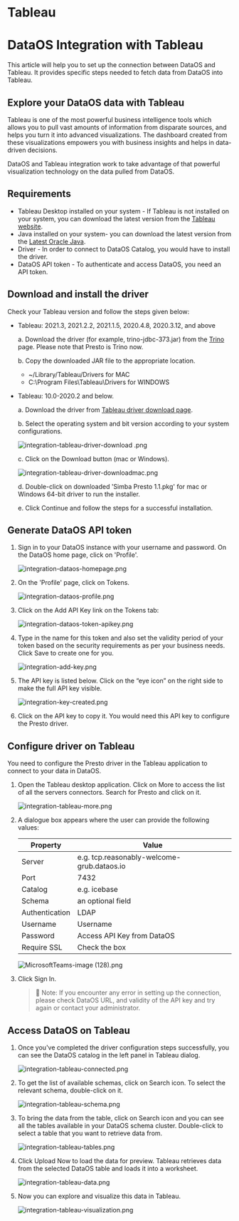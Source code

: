 # Tableau

# DataOS Integration with Tableau

This article will help you to set up the connection between DataOS and Tableau. It provides specific steps needed to fetch data from DataOS into Tableau.

## Explore your DataOS data with Tableau

Tableau is one of the most powerful business intelligence tools which allows you to pull vast amounts of information from disparate sources, and helps you turn it into advanced visualizations. The dashboard created from these visualizations empowers you with business insights and helps in data-driven decisions.

DataOS and Tableau integration work to take advantage of that powerful visualization technology on the data pulled from DataOS.

## Requirements

- Tableau Desktop installed on your system - If Tableau is not installed on your system, you can download the latest version from the [Tableau website](https://www.tableau.com/products/desktop/download).
- Java installed on your system- you can download the latest version from the [Latest Oracle Java](https://www.oracle.com/java/technologies/downloads/#jdk17-mac).
- Driver - In order to connect to DataOS Catalog, you would have to install the driver.
- DataOS API token - To authenticate and access DataOS, you need an API token.

## Download and install the driver

Check your Tableau version and follow the steps given below:

- Tableau: 2021.3, 2021.2.2, 2021.1.5, 2020.4.8, 2020.3.12, and above
    
    a. Download the driver (for example, trino-jdbc-373.jar) from the [Trino](https://trino.io/docs/current/client/jdbc.html) [](https://trino.io/docs/current/installation/jdbc.html)page. Please note that Presto is Trino now.
    
    b. Copy the downloaded JAR file to the appropriate location.
    
    - ~/Library/Tableau/Drivers for MAC
    - C:\Program Files\Tableau\Drivers for WINDOWS
- Tableau: 10.0-2020.2 and below.
    
    a. Download the driver from [Tableau driver download page](https://www.tableau.com/support/drivers?__full-version=20204.21.0114.0916#presto).
    
    b. Select the operating system and bit version according to your system configurations.
    
    <img src="Tableau/integration-tableau-driver-download_.png" 
        alt="integration-tableau-driver-download .png"
        style="display: block; margin: auto" />
    
    c. Click on the Download button (mac or Windows).
    
    <img src="Tableau/integration-tableau-driver-downloadmac.png" 
        alt="integration-tableau-driver-downloadmac.png"
        style="display: block; margin: auto" />
    
    d. Double-click on downloaded 'Simba Presto 1.1.pkg' for mac or Windows 64-bit driver to run the installer.
    
    e. Click Continue and follow the steps for a successful installation.
    

## Generate DataOS API token

1. Sign in to your DataOS instance with your username and password. On the DataOS home page, click on 'Profile'.

    <img src="Tableau/integration-dataos-homepage.png" 
            alt="integration-dataos-homepage.png"
            style="display: block; margin: auto" />

2. On the 'Profile' page, click on Tokens.

    <img src="Tableau/integration-dataos-profile.png" 
            alt="integration-dataos-profile.png"
            style="display: block; margin: auto" />

3. Click on the Add API Key link on the Tokens tab:

    <img src="Tableau/integration-dataos-token-apikey.png" 
            alt="integration-dataos-token-apikey.png"
            style="display: block; margin: auto" />

4. Type in the name for this token and also set the validity period of your token based on the security requirements as per your business needs. Click Save to create one for you.

    <img src="Tableau/integration-add-key.png" 
            alt="integration-add-key.png"
            style="display: block; margin: auto" />

5. The API key is listed below. Click on the “eye icon” on the right side to make the full API key visible.

    <img src="Tableau/integration-key-created.png" 
            alt="integration-key-created.png"
            style="display: block; margin: auto" />

6. Click on the API key to copy it. You would need this API key to configure the Presto driver.

## Configure driver on Tableau

You need to configure the Presto driver in the Tableau application to connect to your data in DataOS.

1. Open the Tableau desktop application. Click on More to access the list of all the servers connectors. Search for Presto and click on it.

    <img src="Tableau/integration-tableau-more.png" 
            alt="integration-tableau-more.png"
            style="display: block; margin: auto" />

2. A dialogue box appears where the user can provide the following values:

    | Property | Value |
    | --- | --- |
    | Server | e.g. tcp.reasonably-welcome-grub.dataos.io |
    | Port | 7432 |
    | Catalog | e.g. icebase |
    | Schema | an optional field |
    | Authentication | LDAP |
    | Username | Username |
    | Password | Access API Key from DataOS |
    | Require SSL | Check the box |

    <img src="Tableau/MicrosoftTeams-image_(128).png" 
            alt="MicrosoftTeams-image (128).png"
            style="display: block; margin: auto" />

3. Click Sign In.

    > 📌 Note: If you encounter any error in setting up the connection, please check DataOS URL, and validity of the API key and try again or contact your administrator.


## Access DataOS on Tableau

1. Once you've completed the driver configuration steps successfully, you can see the DataOS catalog in the left panel in Tableau dialog.

    <img src="Tableau/integration-tableau-connected.png" 
            alt="integration-tableau-connected.png"
            style="display: block; margin: auto" />

2. To get the list of available schemas, click on Search icon. To select the relevant schema, double-click on it.

    <img src="Tableau/integration-tableau-schema.png" 
            alt="integration-tableau-schema.png"
            style="display: block; margin: auto" />

3. To bring the data from the table, click on Search icon and you can see all the tables available in your DataOS schema cluster. Double-click to select a table that you want to retrieve data from.

    <img src="Tableau/integration-tableau-tables.png" 
            alt="integration-tableau-tables.png"
            style="display: block; margin: auto" />

4. Click Upload Now to load the data for preview. Tableau retrieves data from the selected DataOS table and loads it into a worksheet.

    <img src="Tableau/integration-tableau-data.png" 
            alt="integration-tableau-data.png"
            style="display: block; margin: auto" />

5. Now you can explore and visualize this data in Tableau.

    <img src="Tableau/integration-tableau-visualization.png" 
            alt="integration-tableau-visualization.png"
            style="display: block; margin: auto" />